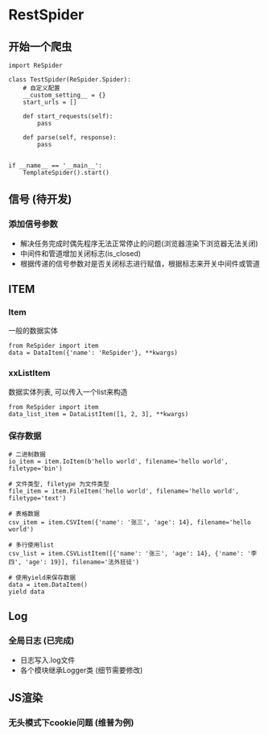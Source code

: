 # RestSpider

## 开始一个爬虫
```
import ReSpider

class TestSpider(ReSpider.Spider):
    # 自定义配置
    __custom_setting__ = {}
    start_urls = []

    def start_requests(self):
        pass

    def parse(self, response):
        pass


if __name__ == '__main__':
    TemplateSpider().start()    
```

## 信号 (待开发)
### 添加信号参数
- 解决任务完成时偶先程序无法正常停止的问题(浏览器渲染下浏览器无法关闭)
- 中间件和管道增加关闭标志(is_closed)
- 根据传递的信号参数对是否关闭标志进行赋值，根据标志来开关中间件或管道
 
## ITEM
### Item
一般的数据实体
```
from ReSpider import item
data = DataItem({'name': 'ReSpider'}, **kwargs)
```
### xxListItem
数据实体列表, 可以传入一个list来构造
```
from ReSpider import item
data_list_item = DataListItem([1, 2, 3], **kwargs)
```
### 保存数据
```
# 二进制数据
io_item = item.IoItem(b'hello world', filename='hello world', filetype='bin')

# 文件类型, filetype 为文件类型
file_item = item.FileItem('hello world', filename='hello world', filetype='text')

# 表格数据
csv_item = item.CSVItem({'name': '张三', 'age': 14}, filename='hello world')

# 多行使用list
csv_list = item.CSVListItem([{'name': '张三', 'age': 14}, {'name': '李四', 'age': 19}], filename='法外狂徒')

# 使用yield来保存数据
data = item.DataItem()
yield data
```

## Log
### 全局日志 (已完成)
- 日志写入.log文件
- 各个模块继承Logger类 (细节需要修改)


## JS渲染
### 无头模式下cookie问题 (维普为例)

